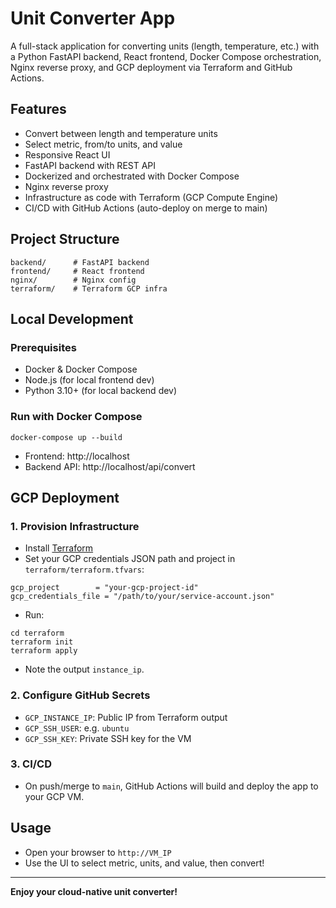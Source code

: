 # Unit Converter App

A full-stack application for converting units (length, temperature, etc.) with a Python FastAPI backend, React frontend, Docker Compose orchestration, Nginx reverse proxy, and GCP deployment via Terraform and GitHub Actions.

## Features
- Convert between length and temperature units
- Select metric, from/to units, and value
- Responsive React UI
- FastAPI backend with REST API
- Dockerized and orchestrated with Docker Compose
- Nginx reverse proxy
- Infrastructure as code with Terraform (GCP Compute Engine)
- CI/CD with GitHub Actions (auto-deploy on merge to main)

## Project Structure
```
backend/      # FastAPI backend
frontend/     # React frontend
nginx/        # Nginx config
terraform/    # Terraform GCP infra
```

## Local Development

### Prerequisites
- Docker & Docker Compose
- Node.js (for local frontend dev)
- Python 3.10+ (for local backend dev)

### Run with Docker Compose
```
docker-compose up --build
```
- Frontend: http://localhost
- Backend API: http://localhost/api/convert

## GCP Deployment

### 1. Provision Infrastructure
- Install [Terraform](https://www.terraform.io/)
- Set your GCP credentials JSON path and project in `terraform/terraform.tfvars`:
```
gcp_project        = "your-gcp-project-id"
gcp_credentials_file = "/path/to/your/service-account.json"
```
- Run:
```
cd terraform
terraform init
terraform apply
```
- Note the output `instance_ip`.

### 2. Configure GitHub Secrets
- `GCP_INSTANCE_IP`: Public IP from Terraform output
- `GCP_SSH_USER`: e.g. `ubuntu`
- `GCP_SSH_KEY`: Private SSH key for the VM

### 3. CI/CD
- On push/merge to `main`, GitHub Actions will build and deploy the app to your GCP VM.

## Usage
- Open your browser to `http://VM_IP`
- Use the UI to select metric, units, and value, then convert!

---

**Enjoy your cloud-native unit converter!** 